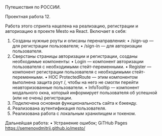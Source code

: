 Путешествия по РОССИИ.

Проектная работа 12.

Работа этого спринта нацелена на реализацию, регистрации и авторизацию в проекте Mesto на React.
Включает в себя:

1. Созданы нужные роуты и описаны перенаправления:
  •	/sign-up — для регистрации пользователя;
  •	/sign-in — для авторизации пользователя.
2. Сверстаны страницы авторизации и регистрации, созданы необходимые компоненты:
  •	Login — компонент авторизации пользователя с необходимыми стейт-переменными.
  •	Register — компонент регистрации пользователя с необходимыми стейт-переменными.
  •	HOC ProtectedRoute — этим компонентом выполнена защита роут /, чтобы на него не смогли перейти неавторизованные пользователи.
  •	InfoTooltip — компонент модального окна, который информирует пользователя об успешной (или не очень) регистрации.
3. Подключена основная функциональность сайта к бэкенду.
4. Реализована аутентификация пользователя.
5. Реализована работа с локальным хранилищем и токеном.

Дальнейшая работа:
  •	Устранение ошибок;
GiTHub Pages https://semenovdmitrii.github.io/mesto/
